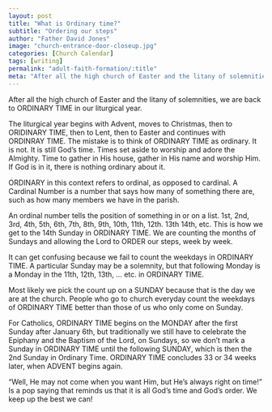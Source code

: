 ```yaml
---
layout: post
title: "What is Ordinary time?"
subtitle: "Ordering our steps"
author: "Father David Jones"
image: "church-entrance-door-closeup.jpg"
categories: [Church Calendar]
tags: [writing]
permalink: "adult-faith-formation/:title"
meta: "After all the high church of Easter and the litany of solemnities, we are back to ORDINARY TIME in our liturgical year."
---
```

After all the high church of Easter and the litany of solemnities, we are back to ORDINARY TIME in our liturgical year.
<!--more-->

The liturgical year begins with Advent, moves to Christmas, then to ORIDINARY TIME, then to Lent, then to Easter and continues with ORDINRAY TIME. The mistake is to think of ORDINARY TIME as ordinary. It is not. It is still God’s time. Times set aside to worship and adore the Almighty. Time to gather in His house, gather in His name and worship Him. If God is in it, there is nothing ordinary about it.

ORDINARY in this context refers to ordinal, as opposed to cardinal. A Cardinal Number is a number that says how many of something there are, such as how many members we have in the parish.

An ordinal number tells the position of something in or on a list. 1st, 2nd, 3rd, 4th, 5th, 6th, 7th, 8th, 9th, 10th, 11th, 12th. 13th 14th, etc. This is how we get to the 14th Sunday in ORDINARY TIME. We are counting the months of Sundays and allowing the Lord to ORDER our steps, week by week.

It can get confusing because we fail to count the weekdays in ORDINARY TIME. A particular Sunday may be a solemnity, but that following Monday is a Monday in the 11th, 12th, 13th, … etc. in ORDINARY TIME.

Most likely we pick the count up on a SUNDAY because that is the day we are at the church. People who go to church everyday count the weekdays of ORDINARY TIME better than those of us who only come on Sunday.

For Catholics, ORDINARY TIME begins on the MONDAY after the first Sunday after January 6th, but traditionally we still have to celebrate the Epiphany and the Baptism of the Lord, on Sundays, so we don’t mark a Sunday in ORDINARY TIME until the following SUNDAY, which is then the 2nd Sunday in Ordinary Time. ORDINARY TIME concludes 33 or 34 weeks later, when ADVENT begins again.

“Well, He may not come when you want Him, but He’s always right on time!” Is a pop saying that reminds us that it is all God’s time and God’s order. We keep up the best we can!